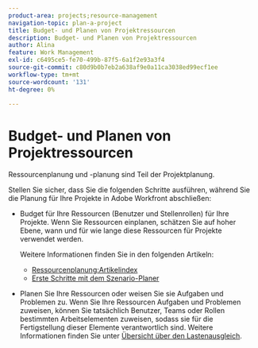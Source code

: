 ```yaml
---
product-area: projects;resource-management
navigation-topic: plan-a-project
title: Budget- und Planen von Projektressourcen
description: Budget- und Planen von Projektressourcen
author: Alina
feature: Work Management
exl-id: c6495ce5-fe70-499b-87f5-6a1f2e93a3f4
source-git-commit: c80d9b0b7eb2a638af9e0a11ca3038ed99ecf1ee
workflow-type: tm+mt
source-wordcount: '131'
ht-degree: 0%

---
```


# Budget- und Planen von Projektressourcen

<!--
<p data-mc-conditions="QuicksilverOrClassic.Draft mode">(NOTE: this article is only valuable for searching. All the information resides in other articles.)</p>
-->

Ressourcenplanung und -planung sind Teil der Projektplanung.

Stellen Sie sicher, dass Sie die folgenden Schritte ausführen, während Sie die Planung für Ihre Projekte in Adobe Workfront abschließen:

* Budget für Ihre Ressourcen (Benutzer und Stellenrollen) für Ihre Projekte. Wenn Sie Ressourcen einplanen, schätzen Sie auf hoher Ebene, wann und für wie lange diese Ressourcen für Projekte verwendet werden.

  Weitere Informationen finden Sie in den folgenden Artikeln:

   * [Ressourcenplanung:Artikelindex](../../../resource-mgmt/resource-planning/resource-planning-overview.md)
   * [Erste Schritte mit dem Szenario-Planer](../../../scenario-planner/get-started-with-scenario-planning.md)

* Planen Sie Ihre Ressourcen oder weisen Sie sie Aufgaben und Problemen zu. Wenn Sie Ihre Ressourcen Aufgaben und Problemen zuweisen, können Sie tatsächlich Benutzer, Teams oder Rollen bestimmten Arbeitselementen zuweisen, sodass sie für die Fertigstellung dieser Elemente verantwortlich sind. Weitere Informationen finden Sie unter [Übersicht über den Lastenausgleich](../../../resource-mgmt/workload-balancer/overview-workload-balancer.md).
